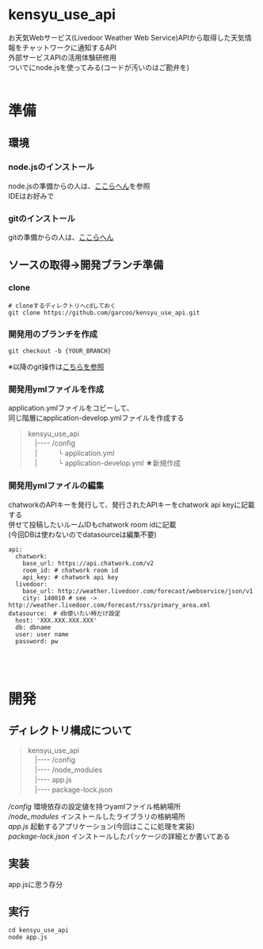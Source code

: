 # kensyu_use_api

お天気Webサービス(Livedoor Weather Web Service)APIから取得した天気情報をチャットワークに通知するAPI  
外部サービスAPIの活用体験研修用  
ついでにnode.jsを使ってみる(コードが汚いのはご勘弁を)
<br><br>
# 準備
## 環境
### node.jsのインストール
node.jsの準備からの人は、[ここらへん](https://qiita.com/Masayuki-M/items/840a997a824e18f576d8)を参照  
IDEはお好みで

### gitのインストール
gitの準備からの人は、[ここらへん](https://git-scm.com/book/ja/v2/%E4%BD%BF%E3%81%84%E5%A7%8B%E3%82%81%E3%82%8B-Git%E3%81%AE%E3%82%A4%E3%83%B3%E3%82%B9%E3%83%88%E3%83%BC%E3%83%AB)

## ソースの取得→開発ブランチ準備
### clone
```
# cloneするディレクトリへcdしておく
git clone https://github.com/garcoo/kensyu_use_api.git
```
### 開発用のブランチを作成
```
git checkout -b {YOUR_BRANCH}
```

※以降のgit操作は[こちらを参照](https://backlog.com/ja/git-tutorial/)

### 開発用ymlファイルを作成
application.ymlファイルをコピーして、  
同じ階層にapplication-develop.ymlファイルを作成する
>kensyu_use_api  
>　|---- /config  
>　|　　　└ application.yml  
>　|　　　└ application-develop.yml   ★新規作成

### 開発用ymlファイルの編集
chatworkのAPIキーを発行して、発行されたAPIキーをchatwork api keyに記載する  
併せて投稿したいルームIDもchatwork room idに記載  
(今回DBは使わないのでdatasourceは編集不要)
```
api:
  chatwork:
    base_url: https://api.chatwork.com/v2
    room_id: # chatwork room id
    api_key: # chatwork api key
  livedoor:
    base_url: http://weather.livedoor.com/forecast/webservice/json/v1
    city: 140010 # see -> http://weather.livedoor.com/forecast/rss/primary_area.xml
datasource:　# db使いたい時だけ設定
  host: 'XXX.XXX.XXX.XXX'
  db: dbname
  user: user name
  password: pw
```
<br><br>
# 開発
## ディレクトリ構成について
>kensyu_use_api  
>　|---- /config  
>　|---- /node_modules   
>　|---- app.js  
>　|---- package-lock.json  

*/config*  環境依存の設定値を持つyamlファイル格納場所  
*/node_modules* インストールしたライブラリの格納場所  
*app.js* 起動するアプリケーション(今回はここに処理を実装)  
*package-lock.json* インストールしたパッケージの詳細とか書いてある  

## 実装
app.jsに思う存分

## 実行
```
cd kensyu_use_api
node app.js
```
